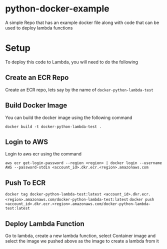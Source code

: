 # python-docker-example
A simple Repo that has an example docker file along with code that can be used to deploy lambda functions

# Setup

To deploy this code to Lambda, you will need to do the following 

## Create an ECR Repo 
Create an ECR repo, lets say by the name of `docker-python-lambda-test`

## Build Docker Image

You can build the docker image using the following command 

`docker build -t docker-python-lambda-test .`

## Login to AWS 

Login to aws ecr using the command 

`aws ecr get-login-password --region <region> | docker login --username AWS --password-stdin <account_id>.dkr.ecr.<region>.amazonaws.com`

## Push To ECR 

`docker tag docker-python-lambda-test:latest <account_id>.dkr.ecr.<region>.amazonaws.com/docker-python-lambda-test:latest`
`docker push <account_id>.dkr.ecr.<region>.amazonaws.com/docker-python-lambda-test:latest`

## Deploy Lambda Function 

Go to lambda, create a new lambda function, select Container image and select the image we pushed above as the image to create a lambda from it 
